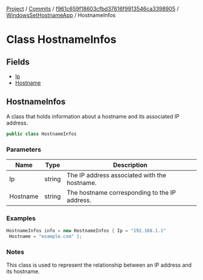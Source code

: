 [Project](../../../../index.md) / [Commits](../../../index.md) / [f961c659f18603cfbd37616f9913546ca3398905](../../index.md) / [WindowsSetHostnameApp](../index.md) / HostnameInfos

# Class HostnameInfos

## Fields
- [Ip](./Ip.md)
- [Hostname](./Hostname.md)

## HostnameInfos

A class that holds information about a hostname and its associated IP address.

```csharp
public class HostnameInfos
```

### Parameters
| Name | Type | Description |
| ---- | ---- | ----------- |
| Ip | string | The IP address associated with the hostname. |
| Hostname | string | The hostname corresponding to the IP address. |

### Examples
```csharp
HostnameInfos info = new HostnameInfos { Ip = "192.168.1.1"
 Hostname = "example.com" };
```

### Notes
This class is used to represent the relationship between an IP address and its hostname.

